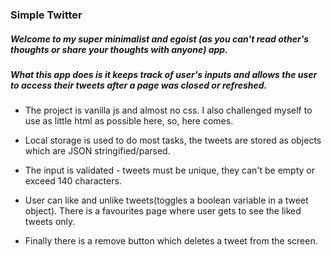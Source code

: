 ### Simple Twitter

##### Welcome to my super minimalist and egoist *(as you can't read other's thoughts or share your thoughts with anyone)* app.

##### What this app does is it keeps track of user's inputs and allows the user to access their tweets after a page was closed or refreshed.


- The project is vanilla js and almost no css. I also challenged myself to use as little html as possible here, so, here comes. 

- Local storage is used to do most tasks, the tweets are stored as objects which are JSON stringified/parsed.

- The input is validated - tweets must be unique, they can't be empty or exceed 140 characters.

- User can like and unlike tweets(toggles a boolean variable in a tweet object). There is a favourites page where user gets to see the liked tweets only.

- Finally there is a remove button which deletes a tweet from the screen.
